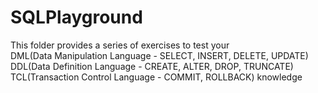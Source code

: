 # SQLPlayground
This folder provides a series of exercises to test your
<br>
DML(Data Manipulation Language - SELECT, INSERT, DELETE, UPDATE)
<br>
DDL(Data Definition Language - CREATE, ALTER, DROP, TRUNCATE)
<br>
TCL(Transaction Control Language - COMMIT, ROLLBACK) knowledge
